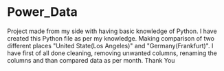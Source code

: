 # Power_Data
Project made from my side with having basic knowledge of Python. 
I have created this Python file as per my knowledge. Making comparison of two different places "United State(Los Angeles)" and "Germany(Frankfurt)".
I have first of all done cleaning, removing unwanted columns, renaming the columns and than compared data as per month. 
Thank You

